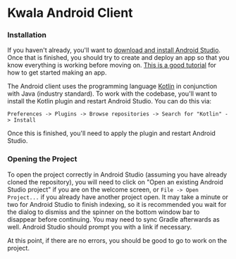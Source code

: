# Kwala Android Client

### Installation

If you haven't already, you'll want to [download and install Android Studio](https://developer.android.com/studio/index.html). Once that is finished, you should try to create and deploy an app so that you know everything is working before moving on. [This is a good tutorial](https://developer.android.com/training/basics/firstapp/index.html) for how to get started making an app.

The Android client uses the programming language [Kotlin](https://kotlinlang.org/) in conjunction with Java (industry standard). To work with the codebase, you'll want to install the Kotlin plugin and restart Android Studio. You can do this via:

```
Preferences -> Plugins -> Browse repositories -> Search for "Kotlin" -> Install
```

Once this is finished, you'll need to apply the plugin and restart Android Studio. 

### Opening the Project

To open the project correctly in Android Studio (assuming you have already cloned the repository), you will need to click on "Open an existing Android Studio project" if you are on the welcome screen, or `File -> Open Project...` if you already have another project open. It may take a minute or two for Android Studio to finish indexing, so it is recommended you wait for the dialog to dismiss and the spinner on the bottom window bar to disappear before continuing. You may need to sync Gradle afterwards as well. Android Studio should prompt you with a link if necessary.

At this point, if there are no errors, you should be good to go to work on the project.
